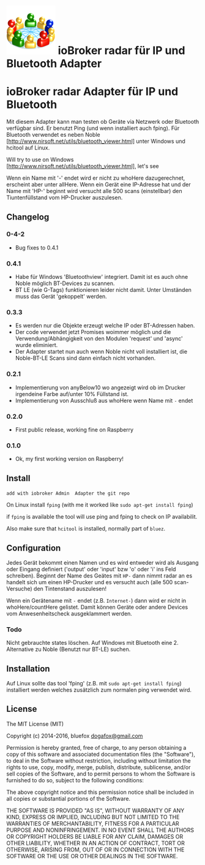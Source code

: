 ![Logo](admin/radar.png)
ioBroker radar für IP und Bluetooth Adapter
==============

# ioBroker radar Adapter für IP und Bluetooth
Mit diesem Adapter kann man testen ob Geräte via Netzwerk oder Bluetooth verfügbar sind.
Er benutzt Ping (und wenn installiert auch fping).
Für Bluetooth verwendet es neben Noble [http://www.nirsoft.net/utils/bluetooth_viewer.html] unter Windows und hcitool auf Linux.

Will try to use on Windows [http://www.nirsoft.net/utils/bluetooth_viewer.html], let's see

Wenn ein Name mit '-' endet wird er nicht zu whoHere dazugerechnet, erscheint aber unter allHere.
Wenn ein Gerät eine IP-Adresse hat und der Name mit 'HP-' beginnt wird versucht alle 500 scans (einstellbar) den Tiuntenfüllstand vom HP-Drucker auszulesen. 

## Changelog
### 0-4-2
*   Bug fixes to 0.4.1

### 0.4.1 
* Habe für Windows 'Bluetoothview' integriert. Damit ist es auch ohne Noble möglich BT-Devices zu scannen.
* BT LE (wie G-Tags) funktionieren leider nicht damit. Unter Umständen muss das Gerät 'gekoppelt' werden.

### 0.3.3
* Es werden nur die Objekte erzeugt welche IP oder BT-Adressen haben.
* Der code verwendet jetzt Promises woimmer möglich und die Verwendung/Abhängigkeit von den Modulen 'request' und 'async' wurde eliminiert. 
* Der Adapter startet nun auch wenn Noble nicht voll installiert ist, die Noble-BT-LE Scans sind dann einfach nicht vorhanden. 

### 0.2.1
* Implementierung von anyBelow10 wo angezeigt wird ob im Drucker irgendeine Farbe auf/unter 10% Füllstand ist.
* Implementierung von Ausschluß aus whoHere wenn Name mit `-` endet

### 0.2.0
* First public release, working fine on Raspberry

### 0.1.0
* Ok, my first working version on Raspberry!

## Install

```add with iobroker Admin  Adapter the git repo```

On Linux install `fping` (with me it worked like `sudo apt-get install fping`)

if `fping` is available the tool will use ping and fping to check on IP availabilit. 

Also make sure that `hcitool` is installed, normally part of `bluez`.

## Configuration

Jedes Gerät bekommt einen Namen und es wird entweder wird als Ausgang oder Eingang definiert ('output' oder 'input'  bzw 'o' oder 'i' ins Feld schreiben).
Beginnt der Name des Geätes mit `HP-` dann nimmt radar an es handelt sich um einen HP-Drucker und es versucht auch (alle 500 scan-Versuche) den Tintenstand auszulesen!

Wenn ein Gerätename mit `-` endet (z.B. `Internet-`) dann wird er nicht in whoHere/countHere gelistet. Damit können Geräte oder andere Devices vom Anwesenheitscheck ausgeklammert werden.

### Todo
Nicht gebrauchte states löschen. 
Auf Windows mit Bluetooth eine 2. Alternative zu Noble (Benutzt nur BT-LE) suchen.

## Installation
Auf Linux sollte das tool 'fping' (z.B. mit `sudo apt-get install fping`) installiert werden welches zusätzlich zum normalen ping verwendet wird.

## License

The MIT License (MIT)

Copyright (c) 2014-2016, bluefox <dogafox@gmail.com>

Permission is hereby granted, free of charge, to any person obtaining a copy
of this software and associated documentation files (the "Software"), to deal
in the Software without restriction, including without limitation the rights
to use, copy, modify, merge, publish, distribute, sublicense, and/or sell
copies of the Software, and to permit persons to whom the Software is
furnished to do so, subject to the following conditions:

The above copyright notice and this permission notice shall be included in
all copies or substantial portions of the Software.

THE SOFTWARE IS PROVIDED "AS IS", WITHOUT WARRANTY OF ANY KIND, EXPRESS OR
IMPLIED, INCLUDING BUT NOT LIMITED TO THE WARRANTIES OF MERCHANTABILITY,
FITNESS FOR A PARTICULAR PURPOSE AND NONINFRINGEMENT. IN NO EVENT SHALL THE
AUTHORS OR COPYRIGHT HOLDERS BE LIABLE FOR ANY CLAIM, DAMAGES OR OTHER
LIABILITY, WHETHER IN AN ACTION OF CONTRACT, TORT OR OTHERWISE, ARISING FROM,
OUT OF OR IN CONNECTION WITH THE SOFTWARE OR THE USE OR OTHER DEALINGS IN
THE SOFTWARE.

